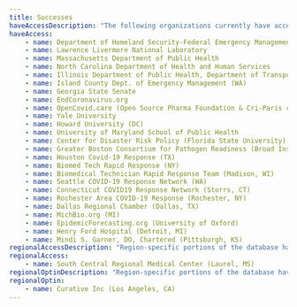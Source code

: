 ```yaml
---
title: Successes
haveAccessDescription: "The following organizations currently have access to the database:"
haveAccess:
    - name: Department of Homeland Security-Federal Emergency Management Agency (FEMA)
    - name: Lawrence Livermore National Laboratory
    - name: Massachusetts Department of Public Health
    - name: North Carolina Department of Health and Human Services
    - name: Illinois Department of Public Health, Department of Transportation
    - name: Island County Dept. of Emergency Management (WA)
    - name: Georgia State Senate
    - name: EndCoronavirus.org
    - name: OpenCovid.care (Open Source Pharma Foundation & Cri-Paris collaboration)
    - name: Yale University
    - name: Howard University (DC)
    - name: University of Maryland School of Public Health
    - name: Center for Disaster Risk Policy (Florida State University)
    - name: Greater Boston Consortium for Pathogen Readiness (Broad Institute)
    - name: Houston Covid-19 Response (TX)
    - name: Biomed Tech Rapid Response (NY)
    - name: Biomedical Technician Rapid Response Team (Madison, WI)
    - name: Seattle COVID-19 Response Network (WA)
    - name: Connecticut COVID19 Response Network (Storrs, CT)
    - name: Rochester Area COVID-19 Response (Rochester, NY)
    - name: Dallas Regional Chamber (Dallas, TX)
    - name: MichBio.org (MI)
    - name: EpidemicForecasting.org (University of Oxford)
    - name: Henry Ford Hospital (Detroit, MI)
    - name: Mindi S. Garner, DO, Chartered (Pittsburgh, KS)
regionalAccessDescription: "Region-specific portions of the database have been shared with:"
regionalAccess:
    - name: South Central Regional Medical Center (Laurel, MS)
regionalOptinDescription: "Region-specific portions of the database have been shared after respondent opt-in with:"
regionalOptin:
    - name: Curative Inc (Los Angeles, CA)
---
```

